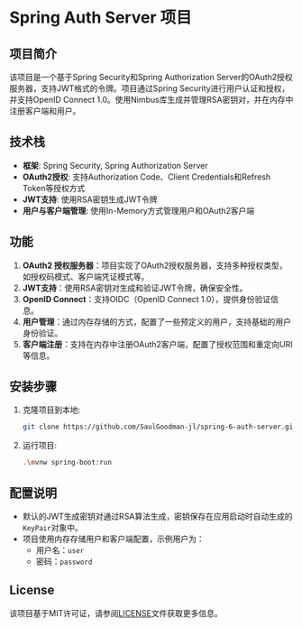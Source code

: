 # Spring Auth Server 项目

## 项目简介
该项目是一个基于Spring Security和Spring Authorization Server的OAuth2授权服务器，支持JWT格式的令牌。项目通过Spring Security进行用户认证和授权，并支持OpenID Connect 1.0。使用Nimbus库生成并管理RSA密钥对，并在内存中注册客户端和用户。

## 技术栈
- **框架**: Spring Security, Spring Authorization Server
- **OAuth2授权**: 支持Authorization Code、Client Credentials和Refresh Token等授权方式
- **JWT支持**: 使用RSA密钥生成JWT令牌
- **用户与客户端管理**: 使用In-Memory方式管理用户和OAuth2客户端

## 功能
1. **OAuth2 授权服务器**：项目实现了OAuth2授权服务器，支持多种授权类型，如授权码模式、客户端凭证模式等。
2. **JWT支持**：使用RSA密钥对生成和验证JWT令牌，确保安全性。
3. **OpenID Connect**：支持OIDC（OpenID Connect 1.0），提供身份验证信息。
4. **用户管理**：通过内存存储的方式，配置了一些预定义的用户，支持基础的用户身份验证。
5. **客户端注册**：支持在内存中注册OAuth2客户端，配置了授权范围和重定向URI等信息。

## 安装步骤
1. 克隆项目到本地:
   ```bash
   git clone https://github.com/SaulGoodman-jl/spring-6-auth-server.git
   ```
2. 运行项目:
   ```bash
   .\mvnw spring-boot:run
   ```

## 配置说明
- 默认的JWT生成密钥对通过RSA算法生成，密钥保存在应用启动时自动生成的`KeyPair`对象中。
- 项目使用内存存储用户和客户端配置，示例用户为：
    - 用户名：`user`
    - 密码：`password`

## License
该项目基于MIT许可证，请参阅[LICENSE](./LICENSE)文件获取更多信息。